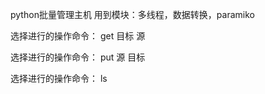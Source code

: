 python批量管理主机
     用到模块：多线程，数据转换，paramiko


选择进行的操作命令：   get   目标   源

选择进行的操作命令：  put    源   目标

选择进行的操作命令：  ls


